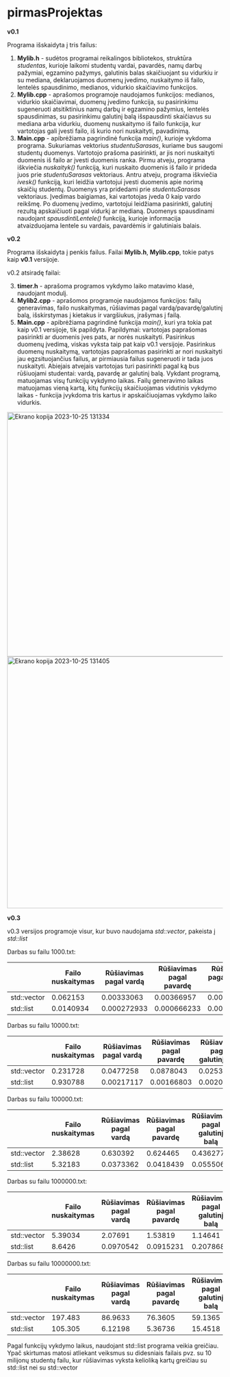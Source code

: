 # pirmasProjektas

**v0.1**

Programa išskaidyta į tris failus:

1. **Mylib.h** - sudėtos programai reikalingos bibliotekos, struktūra _studentas_, kurioje laikomi studentų vardai, pavardės, namų darbų pažymiai, egzamino pažymys, galutinis balas skaičiuojant su vidurkiu ir su mediana, deklaruojamos duomenų įvedimo, nuskaitymo iš failo, lentelės spausdinimo, medianos, vidurkio skaičiavimo funkcijos.
2. **Mylib.cpp** - aprašomos programoje naudojamos funkcijos: medianos, vidurkio skaičiavimai, duomenų įvedimo funkcija, su pasirinkimu sugeneruoti atsitiktinius namų darbų ir egzamino pažymius, lentelės spausdinimas, su pasirinkimu galutinį balą išspausdinti skaičiavus su mediana arba vidurkiu, duomenų nuskaitymo iš failo funkcija, kur vartotojas gali įvesti failo, iš kurio nori nuskaityti, pavadinimą.
3. **Main.cpp** - apibrėžiama pagrindinė funkcija _main()_, kurioje vykdoma programa. Sukuriamas vektorius _studentuSarasas_, kuriame bus saugomi studentų duomenys. Vartotojo prašoma pasirinkti, ar jis nori nuskaityti duomenis iš failo ar įvesti duomenis ranka. Pirmu atveju, programa iškviečia _nuskaityk()_ funkciją, kuri nuskaito duomenis iš failo ir prideda juos prie _studentuSarasas_ vektoriaus. Antru atveju, programa iškviečia _ivesk()_ funkciją, kuri leidžia vartotojui įvesti duomenis apie norimą skaičių studentų. Duomenys yra pridedami prie _studentuSarasas_ vektoriaus. Įvedimas baigiamas, kai vartotojas įveda 0 kaip vardo reikšmę. Po duomenų įvedimo, vartotojui leidžiama pasirinkti, galutinį rezultą apskaičiuoti pagal vidurkį ar medianą. Duomenys spausdinami naudojant _spausdintiLentele()_ funkciją, kurioje informacija atvaizduojama lentele su vardais, pavardėmis ir galutiniais balais.



**v0.2**

Programa išskaidyta į penkis failus. Failai **Mylib.h**, **Mylib.cpp**, tokie patys kaip **v0.1** versijoje.

v0.2 atsiradę failai:

3. **timer.h** - aprašoma programos vykdymo laiko matavimo klasė, naudojant modulį.
4. **Mylib2.cpp** - aprašomos programoje naudojamos funkcijos: failų generavimas, failo nuskaitymas, rūšiavimas pagal vardą/pavardę/galutinį balą, išskirstymas į kietakus ir vargšiukus, įrašymas į failą.
5. **Main.cpp** - apibrėžiama pagrindinė funkcija _main()_, kuri yra tokia pat kaip v0.1 versijoje, tik papildyta. Papildymai: vartotojas paprašomas pasirinkti ar duomenis įves pats, ar norės nuskaityti. Pasirinkus duomenų įvedimą, viskas vyksta taip pat kaip v0.1 versijoje. Pasirinkus duomenų nuskaitymą, vartotojas paprašomas pasirinkti ar nori nuskaityti jau egzsituojančius failus, ar pirmiausia failus sugeneruoti ir tada juos nuskaityti. Abiejais atvejais vartotojas turi pasirinkti pagal ką bus rūšiuojami studentai: vardą, pavardę ar galutinį balą. Vykdant programą, matuojamas visų funkcijų vykdymo laikas. Failų generavimo laikas matuojamas vieną kartą, kitų  funkcijų skaičiuojamas vidutinis vykdymo laikas - funkcija įvykdoma tris kartus ir apskaičiuojamas vykdymo laiko vidurkis. 

  

<img width="571" alt="Ekrano kopija 2023-10-25 131334" src="https://github.com/ievagud/pirmasProjektas/assets/144427953/c453235a-c684-478d-8d78-86c2f5efb19c">
<img width="588" alt="Ekrano kopija 2023-10-25 131405" src="https://github.com/ievagud/pirmasProjektas/assets/144427953/ee567ff6-2995-4114-8d12-942541916f33">


**v0.3**

v0.3 versijos programoje visur, kur buvo naudojama _std::vector<studentas>_, pakeista į _std::list<studentas>_

Darbas su failu 1000.txt:

|         |  Failo nuskaitymas| Rūšiavimas pagal vardą | Rūšiavimas pagal pavardę | Rūšiavimas pagal galutinį balą | Išskirstymas į dvi kategorijas | Vargšiukų išvedimas į failą | Kietakų išvedimas į failą |
| ------------- | ------------- | ------------- | ------------- | ------------- | ------------- | ------------- | ------------- |
| std::vector <studentas>  |  0.062153 | 0.00333063  | 0.00366957  | 0.0029185  | 0.000668467  | 0.00933413  |0|
| std::list<studentas>  | 0.0140934  | 0.000272933  | 0.000666233  | 0.000333333  | 0.000333633  | 0.0033353  |0|

Darbas su failu 10000.txt:

|         |  Failo nuskaitymas| Rūšiavimas pagal vardą | Rūšiavimas pagal pavardę | Rūšiavimas pagal galutinį balą | Išskirstymas į dvi kategorijas | Vargšiukų išvedimas į failą | Kietakų išvedimas į failą |
| ------------- | ------------- | ------------- | ------------- | ------------- | ------------- | ------------- | ------------- |
| std::vector <studentas>  |  0.231728 | 0.0477258  | 0.0878043 | 0.0253305  | 0.0086661  | 0.0288436 | 0 |
| std::list<studentas>  | 0.930788 | 0.00217117 | 0.00166803 | 0.00200007 | 0.00567667 | 0.0160759 | 0 |

Darbas su failu 100000.txt:

|         |  Failo nuskaitymas| Rūšiavimas pagal vardą | Rūšiavimas pagal pavardę | Rūšiavimas pagal galutinį balą | Išskirstymas į dvi kategorijas | Vargšiukų išvedimas į failą | Kietakų išvedimas į failą |
| ------------- | ------------- | ------------- | ------------- | ------------- | ------------- | ------------- | ------------- |
| std::vector <studentas>  |  2.38628 | 0.630392  | 0.624465 | 0.436277  | 0.073685  | 0.302921 | 0 |
| std::list<studentas>  | 5.32183 | 0.0373362 | 0.0418439 | 0.055506 | 0.0501776 | 0.179202 | 0 |


Darbas su failu 1000000.txt:

|         |  Failo nuskaitymas| Rūšiavimas pagal vardą | Rūšiavimas pagal pavardę | Rūšiavimas pagal galutinį balą | Išskirstymas į dvi kategorijas | Vargšiukų išvedimas į failą | Kietakų išvedimas į failą |
| ------------- | ------------- | ------------- | ------------- | ------------- | ------------- | ------------- | ------------- |
| std::vector <studentas>  |  5.39034 | 2.07691  | 1.53819 | 1.14641  | 0.163204  | 0.708835 | 0 |
| std::list<studentas>  | 8.6426 | 0.0970542 | 0.0915231 | 0.207868 | 0.113853 | 0.370543 | 0 |


Darbas su failu 10000000.txt:

|         |  Failo nuskaitymas| Rūšiavimas pagal vardą | Rūšiavimas pagal pavardę | Rūšiavimas pagal galutinį balą | Išskirstymas į dvi kategorijas | Vargšiukų išvedimas į failą | Kietakų išvedimas į failą |
| ------------- | ------------- | ------------- | ------------- | ------------- | ------------- | ------------- | ------------- |
| std::vector <studentas>  |  197.483 | 86.9633  | 76.3605 | 59.1365  | 46.8657  | 23.9039 | 0 |
| std::list<studentas>  | 105.305 | 6.12198 | 5.36736 | 15.4518 | 25.1268 | 18.8607 | 0 |

Pagal funkcijų vykdymo laikus, naudojant std::list<studentas> programa veikia greičiau. Ypač skirtumas matosi atliekant veiksmus su didesniais failais pvz. su 10 milijonų studentų failu, kur rūšiavimas vyksta kelioliką kartų greičiau su std::list<studentas> nei su std::vector<studentas>
